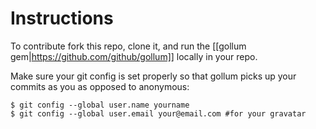 # Instructions
To contribute fork this repo, clone it, and run the [[gollum gem|https://github.com/github/gollum]] locally in your repo.

Make sure your git config is set properly so that gollum picks up your commits as you as opposed to anonymous:

    $ git config --global user.name yourname
    $ git config --global user.email your@email.com #for your gravatar